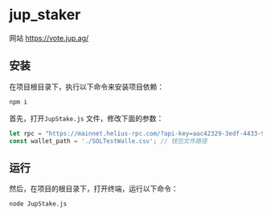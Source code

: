 # jup_staker


网站 https://vote.jup.ag/

## 安装

在项目根目录下，执行以下命令来安装项目依赖：

```bash
npm i
```

首先，打开`JupStake.js` 文件，修改下面的参数：

```javascript
let rpc = "https://mainnet.helius-rpc.com/?api-key=aac42329-3edf-4433-94ec-870600c2ba9e"; // RPC，到https://www.helius.dev/注册获取
const wallet_path = './SOLTestWalle.csv'; // 钱包文件路径
```

## 运行

然后，在项目的根目录下，打开终端，运行以下命令：

```bash
node JupStake.js
```
